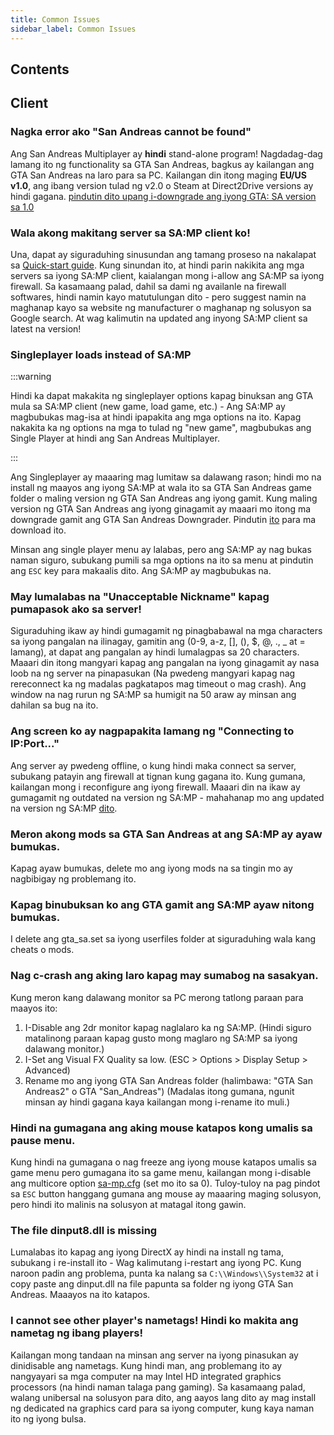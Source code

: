 ```yaml
---
title: Common Issues
sidebar_label: Common Issues
---
```


## Contents

## Client

### Nagka error ako "San Andreas cannot be found"

Ang San Andreas Multiplayer ay **hindi** stand-alone program! Nagdadag-dag lamang ito ng functionality sa GTA San Andreas, bagkus ay kailangan ang GTA San Andreas na laro para sa PC. Kailangan din itong maging **EU/US v1.0**, ang ibang version tulad ng v2.0 o Steam at Direct2Drive versions ay hindi gagana. [pindutin dito upang i-downgrade ang iyong GTA: SA version sa 1.0](http://grandtheftauto.filefront.com/file/GTA_SA_Downgrader_Patch;74661)

### Wala akong makitang server sa SA:MP client ko!

Una, dapat ay siguraduhing sinusundan ang tamang proseso na nakalapat sa [Quick-start guide](https://team.sa-mp.com/wiki/Getting_Started). Kung sinundan ito, at hindi parin nakikita ang mga servers sa iyong SA:MP client, kaialangan mong i-allow ang SA:MP sa iyong firewall. Sa kasamaang palad, dahil sa dami ng availanle na firewall softwares, hindi namin kayo matutulungan dito - pero suggest namin na maghanap kayo sa website ng manufacturer o maghanap ng solusyon sa Google search. At wag kalimutin na updated ang inyong SA:MP client sa latest na version!

### Singleplayer loads instead of SA:MP

:::warning

Hindi ka dapat makakita ng singleplayer options kapag binuksan ang GTA mula sa SA:MP client (new game, load game, etc.) - Ang SA:MP ay magbubukas mag-isa at hindi ipapakita ang mga options na ito. Kapag nakakita ka ng options na mga to tulad ng "new game", magbubukas ang Single Player at hindi ang San Andreas Multiplayer.

:::

Ang Singleplayer ay maaaring mag lumitaw sa dalawang rason; hindi mo na install ng maayos ang iyong SA:MP at wala ito sa GTA San Andreas game folder o maling version ng GTA San Andreas ang iyong gamit. Kung maling version ng GTA San Andreas ang iyong ginagamit ay maaari mo itong ma downgrade gamit ang GTA San Andreas Downgrader. Pindutin [ito](http://grandtheftauto.filefront.com/file/GTA_SA_Downgrader_Patch;74661) para ma download ito.

Minsan ang single player menu ay lalabas, pero ang SA:MP ay nag bukas naman siguro, subukang pumili sa mga options na ito sa menu at pindutin ang `ESC` key para makaalis dito. Ang SA:MP ay magbubukas na.

### May lumalabas na "Unacceptable Nickname" kapag pumapasok ako sa server!

Siguraduhing ikaw ay hindi gumagamit ng pinagbabawal na mga characters sa iyong pangalan na ilinagay, gamitin ang (0-9, a-z, \[\], (), \$, @, ., \_ at = lamang), at dapat ang pangalan ay hindi lumalagpas sa 20 characters. Maaari din itong mangyari kapag ang pangalan na iyong ginagamit ay nasa loob na ng server na pinapasukan (Na pwedeng mangyari kapag nag rereconnect ka ng madalas pagkatapos mag timeout o mag crash). Ang window na nag rurun ng SA:MP sa humigit na 50 araw ay minsan ang dahilan sa bug na ito.

### Ang screen ko ay nagpapakita lamang ng "Connecting to IP:Port..."

Ang server ay pwedeng offline, o kung hindi maka connect sa server, subukang patayin ang firewall at tignan kung gagana ito. Kung gumana, kailangan mong i reconfigure ang iyong firewall. Maaari din na ikaw ay gumagamit ng outdated na version ng SA:MP - mahahanap mo ang updated na version ng SA:MP [dito](http://sa-mp.com/download.php).

### Meron akong mods sa GTA San Andreas at ang SA:MP ay ayaw bumukas.

Kapag ayaw bumukas, delete mo ang iyong mods na sa tingin mo ay nagbibigay ng problemang ito.

### Kapag binubuksan ko ang GTA gamit ang SA:MP ayaw nitong bumukas.

I delete ang gta_sa.set sa iyong userfiles folder at siguraduhing wala kang cheats o mods.

### Nag c-crash ang aking laro kapag may sumabog na sasakyan.

Kung meron kang dalawang monitor sa PC merong tatlong paraan para maayos ito:

1. I-Disable ang 2dr monitor kapag naglalaro ka ng SA:MP. (Hindi siguro matalinong paraan kapag gusto mong maglaro ng SA:MP sa iyong dalawang monitor.)
2. I-Set ang Visual FX Quality sa low. (ESC > Options > Display Setup > Advanced)
3. Rename mo ang iyong GTA San Andreas folder (halimbawa: "GTA San Andreas2" o GTA "San_Andreas") (Madalas itong gumana, ngunit minsan ay hindi gagana kaya kailangan mong i-rename ito muli.)

### Hindi na gumagana ang aking mouse katapos kong umalis sa pause menu.

Kung hindi na gumagana o nag freeze ang iyong mouse katapos umalis sa game menu pero gumagana ito sa game menu, kailangan mong i-disable ang multicore option [sa-mp.cfg](../../../client/ClientCommands#file-sa-mpcfg "Sa-mp.cfg") (set mo ito sa 0). Tuloy-tuloy na pag pindot sa `ESC` button hanggang gumana ang mouse ay maaaring maging solusyon, pero hindi ito malinis na solusyon at matagal itong gawin.

### The file dinput8.dll is missing

Lumalabas ito kapag ang iyong DirectX ay hindi na install ng tama, subukang i re-install ito - Wag kalimutang i-restart ang iyong PC. Kung naroon padin ang problema, punta ka nalang sa `C:\\Windows\\System32` at i copy paste ang dinput.dll na file papunta sa folder ng iyong GTA San Andreas. Maaayos na ito katapos.

### I cannot see other player's nametags! Hindi ko makita ang nametag ng ibang players!

Kailangan mong tandaan na minsan ang server na iyong pinasukan ay dinidisable ang nametags. Kung hindi man, ang problemang ito ay nangyayari sa mga computer na may Intel HD integrated graphics processors (na hindi naman talaga pang gaming). Sa kasamaang palad, walang unibersal na solusyon para dito, ang aayos lang dito ay mag install ng dedicated na graphics card para sa iyong computer, kung kaya naman ito ng iyong bulsa.
